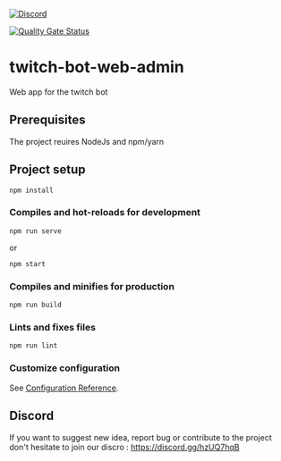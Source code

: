 [![Discord](https://img.shields.io/discord/591914197219016707.svg?color=7289da&label=Discord&logo=discord&style=flat-square)](https://discord.gg/hzUQ7hqB)

[![Quality Gate Status](https://sonarcloud.io/api/project_badges/measure?project=Niajobot_niajobot-web-admin&metric=alert_status)](https://sonarcloud.io/dashboard?id=Niajobot_niajobot-web-admin)

# twitch-bot-web-admin
Web app for the twitch bot

## Prerequisites
The project reuires NodeJs and npm/yarn

## Project setup
```
npm install
```

### Compiles and hot-reloads for development
```
npm run serve
```

or 

```
npm start
```

### Compiles and minifies for production
```
npm run build
```

### Lints and fixes files
```
npm run lint
```

### Customize configuration
See [Configuration Reference](https://cli.vuejs.org/config/).

## Discord
If you want to suggest new idea, report bug or contribute to the project don't hesitate to join our discro : https://discord.gg/hzUQ7hqB
